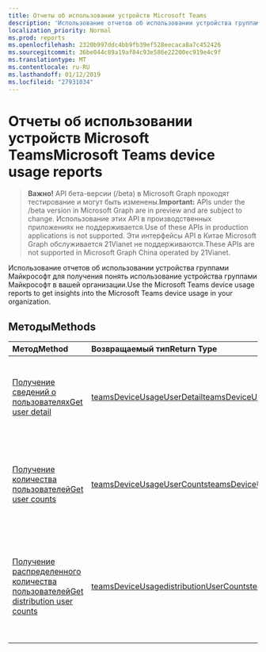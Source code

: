 ```yaml
---
title: Отчеты об использовании устройств Microsoft Teams
description: 'Использование отчетов об использовании устройства группами Майкрософт для получения понять использование устройства группами Майкрософт в вашей организации. '
localization_priority: Normal
ms.prod: reports
ms.openlocfilehash: 2320b997ddc4bb9fb39ef528eecaca8a7c452426
ms.sourcegitcommit: 36be044c89a19af84c93e586e22200ec919e4c9f
ms.translationtype: MT
ms.contentlocale: ru-RU
ms.lasthandoff: 01/12/2019
ms.locfileid: "27931034"
---
```

# <a name="microsoft-teams-device-usage-reports"></a><span data-ttu-id="934f7-103">Отчеты об использовании устройств Microsoft Teams</span><span class="sxs-lookup"><span data-stu-id="934f7-103">Microsoft Teams device usage reports</span></span>

> <span data-ttu-id="934f7-104">**Важно!** API бета-версии (/beta) в Microsoft Graph проходят тестирование и могут быть изменены.</span><span class="sxs-lookup"><span data-stu-id="934f7-104">**Important:** APIs under the /beta version in Microsoft Graph are in preview and are subject to change.</span></span> <span data-ttu-id="934f7-105">Использование этих API в производственных приложениях не поддерживается.</span><span class="sxs-lookup"><span data-stu-id="934f7-105">Use of these APIs in production applications is not supported.</span></span> <span data-ttu-id="934f7-106">Эти интерфейсы API в Китае Microsoft Graph обслуживается 21Vianet не поддерживаются.</span><span class="sxs-lookup"><span data-stu-id="934f7-106">These APIs are not supported in Microsoft Graph China operated by 21Vianet.</span></span>

<span data-ttu-id="934f7-107">Использование отчетов об использовании устройства группами Майкрософт для получения понять использование устройства группами Майкрософт в вашей организации.</span><span class="sxs-lookup"><span data-stu-id="934f7-107">Use the Microsoft Teams device usage reports to get insights into the Microsoft Teams device usage in your organization.</span></span> 

## <a name="methods"></a><span data-ttu-id="934f7-108">Методы</span><span class="sxs-lookup"><span data-stu-id="934f7-108">Methods</span></span>

| <span data-ttu-id="934f7-109">Метод</span><span class="sxs-lookup"><span data-stu-id="934f7-109">Method</span></span>                                   | <span data-ttu-id="934f7-110">Возвращаемый тип</span><span class="sxs-lookup"><span data-stu-id="934f7-110">Return Type</span></span>                              | <span data-ttu-id="934f7-111">Описание</span><span class="sxs-lookup"><span data-stu-id="934f7-111">Description</span></span>                              |
| :--------------------------------------- | :--------------------------------------- | :--------------------------------------- |
| [<span data-ttu-id="934f7-112">Получение сведений о пользователях</span><span class="sxs-lookup"><span data-stu-id="934f7-112">Get user detail</span></span>](../api/reportroot-getteamsdeviceusageuserdetail.md) | [<span data-ttu-id="934f7-113">teamsDeviceUsageUserDetail</span><span class="sxs-lookup"><span data-stu-id="934f7-113">teamsDeviceUsageUserDetail</span></span>](../resources/teamsdeviceusageuserdetail.md) | <span data-ttu-id="934f7-114">Получение сведений об использовании устройств Microsoft Teams отдельными пользователями.</span><span class="sxs-lookup"><span data-stu-id="934f7-114">Get details about Microsoft Teams device usage by user.</span></span> |
| [<span data-ttu-id="934f7-115">Получение количества пользователей</span><span class="sxs-lookup"><span data-stu-id="934f7-115">Get user counts</span></span>](../api/reportroot-getteamsdeviceusageusercounts.md) | [<span data-ttu-id="934f7-116">teamsDeviceUsageUserCounts</span><span class="sxs-lookup"><span data-stu-id="934f7-116">teamsDeviceUsageUserCounts</span></span>](../resources/teamsdeviceusageusercounts.md) | <span data-ttu-id="934f7-117">Получение сведений о количестве уникальных пользователей в день по типам устройств.</span><span class="sxs-lookup"><span data-stu-id="934f7-117">Get the number of daily unique users by device type.</span></span> |
| [<span data-ttu-id="934f7-118">Получение распределенного количества пользователей</span><span class="sxs-lookup"><span data-stu-id="934f7-118">Get distribution user counts</span></span>](../api/reportroot-getteamsdeviceusagedistributionusercounts.md) | [<span data-ttu-id="934f7-119">teamsDeviceUsagedistributionUserCounts</span><span class="sxs-lookup"><span data-stu-id="934f7-119">teamsDeviceUsagedistributionUserCounts</span></span>](../resources/teamsdeviceusagedistributionusercounts.md) | <span data-ttu-id="934f7-120">Получение количества уникальных пользователей по типам устройств за выбранный период времени.</span><span class="sxs-lookup"><span data-stu-id="934f7-120">Get the number of unique users by device type over the selected time period.</span></span> |
